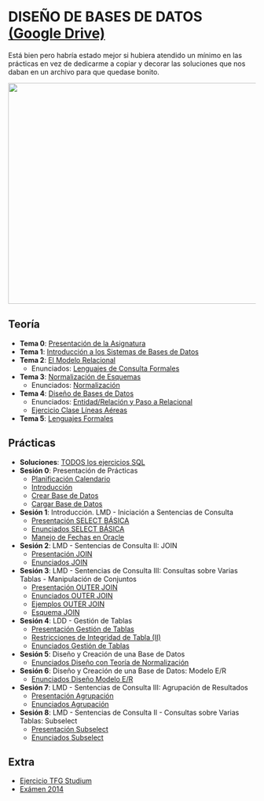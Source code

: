 # DISEÑO DE BASES DE DATOS [(Google Drive)](https://drive.google.com/drive/folders/1X4NyUxwMiTISSRv3df994ddnCRtxfXeM)
Está bien pero habría estado mejor si hubiera atendido un mínimo en las prácticas en vez de dedicarme a copiar y decorar las soluciones que nos daban en un archivo para que quedase bonito.

<img src="https://github.com/su1c1d3jerk/ingenieria-informatica-usal/blob/master/02-SEGUNDO/DISE%C3%91O%20DE%20BASES%20DE%20DATOS/img.png" width="1000" height="450" />

## Teoría
  - **Tema 0**: [Presentación de la Asignatura](https://drive.google.com/file/d/1YBmifZ7DHKNune9yb2wy3GBLVy1zf1mH/view)
  - **Tema 1**: [Introducción a los Sistemas de Bases de Datos](https://drive.google.com/open?id=1V8ikbvDsfGPSk5-b02U_88B-O7tE5Bt5)
  - **Tema 2**: [El Modelo Relacional](https://drive.google.com/open?id=1DvI6cr92jOMRVUgEChTXqnMKdifNXpud)
    - Enunciados: [Lenguajes de Consulta Formales](https://drive.google.com/open?id=1IUEWIyHxTcUYJWUptLxiIiB_6oNdCMfG)
  - **Tema 3**: [Normalización de Esquemas](https://drive.google.com/open?id=1XAOB5WzXIL6T2UuEspNuWMIuK6Qd4oMT)
    - Enunciados: [Normalización](https://drive.google.com/open?id=1WnoXTsdX-WNZvzOkkcO8YxZL6Dyb_sLr)
  - **Tema 4**: [Diseño de Bases de Datos](https://drive.google.com/open?id=1gQYum3pOqgwsHgCFTyB4pCNq-0rYM20F)
    - Enunciados: [Entidad/Relación y Paso a Relacional](https://drive.google.com/open?id=1vSybTnl7d7afscr9LbGCBBY69EoqA2GK)
    - [Ejercicio Clase Líneas Aéreas](https://drive.google.com/open?id=16TfeV4MCx0fEtm0o7V7lPxBU-sd_JMDn)
  - **Tema 5**: [Lenguajes Formales](https://drive.google.com/open?id=1imxRjVGMTwWFNzIvddlK2UKe0O-OS472)
  
  ## Prácticas
  - **Soluciones**: [TODOS los ejercicios SQL](https://github.com/Z41D3L/ingenieria-informatica/blob/master/02-SEGUNDO/DISE%C3%91O%20DE%20BASES%20DE%20DATOS/EJERCICIOS%20SQL/PRACTICAS%20Dise%C3%B1o%20de%20Bases%20de%20Datos.sql)
  - **Sesión 0**: Presentación de Prácticas
    - [Planificación Calendario](https://drive.google.com/open?id=1YuR4EldPu3iDZUIWyWlbEWjB70xyli2f)
    - [Introducción](https://drive.google.com/open?id=13MmjyYL3Odd9EpzXSsOGIzs8xvqwgx2y)
    - [Crear Base de Datos](https://github.com/Z41D3L/ingenieria-informatica/blob/master/02-SEGUNDO/DISE%C3%91O%20DE%20BASES%20DE%20DATOS/EJERCICIOS%20SQL/01.%20CreaBD.sql)
    - [Cargar Base de Datos](https://github.com/Z41D3L/ingenieria-informatica/blob/master/02-SEGUNDO/DISE%C3%91O%20DE%20BASES%20DE%20DATOS/EJERCICIOS%20SQL/02.%20CargaBD.sql)
  - **Sesión 1**: Introducción. LMD - Iniciación a Sentencias de Consulta
    - [Presentación SELECT BÁSICA](https://drive.google.com/open?id=1EuX9-zVUrX35glYYtDdV6Va_OSujfxkl)
    - [Enunciados SELECT BÁSICA](https://drive.google.com/open?id=1B6D7OCbEQr2LDAz623HBzyCh74Xqic5R)
    - [Manejo de Fechas en Oracle](https://drive.google.com/open?id=1WDzUb8uT1OA8qZ0SwQzVrL1a4U5Fg9xW)
  - **Sesión 2**: LMD - Sentencias de Consulta II: JOIN
    - [Presentación JOIN](https://drive.google.com/open?id=1HelqA5epi5Ml8aGJLHw-r2sXFpDfn-X7)
    - [Enunciados JOIN](https://drive.google.com/open?id=145P1LuUJaKlS6DHu0aAS21h3ZalTYI2u)
  - **Sesión 3**: LMD - Sentencias de Consulta III: Consultas sobre Varias Tablas - Manipulación de Conjuntos
    - [Presentación OUTER JOIN](https://drive.google.com/open?id=18QpFRoin_2wQRB5f6druCP3NEbptgKaG)
    - [Enunciados OUTER JOIN](https://drive.google.com/open?id=1iY1sTa_t9RbUawLoIiIWee8V2wBPKAwb)
    - [Ejemplos OUTER JOIN](https://drive.google.com/open?id=1W0wFrEcEcQmnZhfUTG0lL5pk9lNTAXXC)
    - [Esquema JOIN](https://drive.google.com/drive/folders/1X4NyUxwMiTISSRv3df994ddnCRtxfXeM)
  - **Sesión 4**: LDD - Gestión de Tablas
    - [Presentación Gestión de Tablas](https://drive.google.com/open?id=1NUIgNVWzT82nT4vciwHPVPCz2svRonTK)
    - [Restricciones de Integridad de Tabla (II)](https://drive.google.com/open?id=1CCJfeTze6pMrm7LeAruKVJTReALu6-Fd)
    - [Enunciados Gestión de Tablas](https://drive.google.com/open?id=1UTj7aeJZpg86YuhA4_RX8vx6nQbmFQTN)
  - **Sesión 5**: Diseño y Creación de una Base de Datos
    - [Enunciados Diseño con Teoría de Normalización](https://drive.google.com/open?id=1VCvn_MwxOyb-i9HvA0YTlkkK-GMH95lc)
  - **Sesión 6**: Diseño y Creación de una Base de Datos: Modelo E/R
    - [Enunciados Diseño Modelo E/R](https://drive.google.com/open?id=1O4-29nAWtQOuIUeYdFmT4YcijP4HgEt_)
  - **Sesión 7**: LMD - Sentencias de Consulta III: Agrupación de Resultados
    - [Presentación Agrupación](https://drive.google.com/open?id=1XD0flLIs4TjX3Wfv8UcI19-nKYLmXKJh)
    - [Enunciados Agrupación](https://drive.google.com/open?id=1pR9bMSUHx4DAujjq3DP07rZ8p3EjXzXa)
  - **Sesión 8**: LMD - Sentencias de Consulta II - Consultas sobre Varias Tablas: Subselect
    - [Presentación Subselect](https://drive.google.com/open?id=1Yg7shjL2NNZ5ytr3rKg-OK0CTKb7sS9G)
    - [Enunciados Subselect](https://drive.google.com/open?id=1Bz6U5BQ7g5GjrxXJqwLggnRXhCCWY8rQ)
    
## Extra
  - [Ejercicio TFG Studium](https://drive.google.com/open?id=1cb1s1Bnsc0jaqHpeTatF-m0VLWkjs26m)
  - [Exámen 2014](https://drive.google.com/open?id=1dxCySObuxdHblRUagZtLfK2Mtu9V18Ko)
